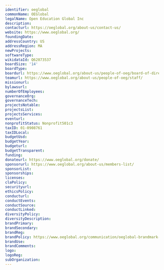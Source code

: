 ```yaml
---
identifier: oeglobal
commonName: OEGlobal
legalName: Open Education Global Inc
description:
contacturl: https://oeglobal.org/about-us/contact-us/
website: https://www.oeglobal.org/
foundingDate:
addressCountry: US
addressRegion: MA
newProjects:
softwareType:
wikidataId: Q62073537
boardSize: '14'
boardType:
boardurl: https://www.oeglobal.org/about-us/people-of-oeg/board-of-directors/
teamurl: https://www.oeglobal.org/about-us/people-of-oeg/staff/
missionurl:
bylawsurl:
numberOfEmployees:
governanceOrg:
governanceTech:
projectsNotable:
projectsList:
projectsServices:
eventurl:
nonprofitStatus: Nonprofit501c3
taxID: 01-0908761
taxIDLocal:
budgetUsd:
budgetYear:
budgeturl:
budgetTransparent:
funding:
donateurl: https://www.oeglobal.org/donate/
sponsorurl: https://www.oeglobal.org/about-us/members-list/
sponsorList:
sponsorships:
licenses:
claPolicy:
securityurl:
ethicsPolicy:
conducturl:
conductEvents:
conductSource:
conductLinked:
diversityPolicy:
diversityDescription:
brandPrimary:
brandSecondary:
brandReg:
brandPolicy: https://www.oeglobal.org/communication/oeglobal-brandmark-style-guide/
brandUse:
brandComments:
logo:
logoReg:
subOrganization:
---
```


